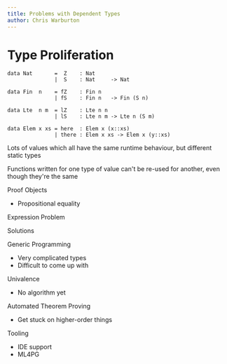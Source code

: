 ```yaml
---
title: Problems with Dependent Types
author: Chris Warburton
---
```


# Type Proliferation #

```
data Nat       =  Z    : Nat
               |  S    : Nat     -> Nat

data Fin  n    = fZ    : Fin n
               | fS    : Fin n   -> Fin (S n)

data Lte  n m  = lZ    : Lte n n
               | lS    : Lte n m -> Lte n (S m)

data Elem x xs = here  : Elem x (x::xs)
               | there : Elem x xs -> Elem x (y::xs)
```

Lots of values which all have the same runtime behaviour, but different static types

Functions written for one type of value can't be re-used for another, even though they're the same

Proof Objects

 - Propositional equality

Expression Problem

Solutions

Generic Programming

 - Very complicated types
 - Difficult to come up with

Univalence

 - No algorithm yet

Automated Theorem Proving

 - Get stuck on higher-order things

Tooling

 - IDE support
 - ML4PG
